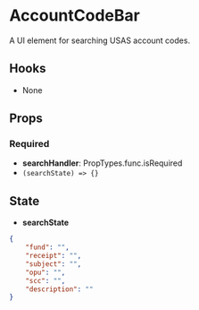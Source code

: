 # AccountCodeBar

A UI element for searching USAS account codes.

## Hooks

-   None

## Props

### Required

-   **searchHandler**: PropTypes.func.isRequired
-   `(searchState) => {}`

## State

-   **searchState**

```json
{
	"fund": "",
	"receipt": "",
	"subject": "",
	"opu": "",
	"scc": "",
	"description": ""
}
```
